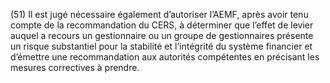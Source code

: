 (51) Il est jugé nécessaire également d’autoriser l’AEMF, après avoir tenu compte de la recommandation du CERS, à déterminer que l’effet de levier auquel a recours un gestionnaire ou un groupe de gestionnaires présente un risque substantiel pour la stabilité et l’intégrité du système financier et d’émettre une recommandation aux autorités compétentes en précisant les mesures correctives à prendre.